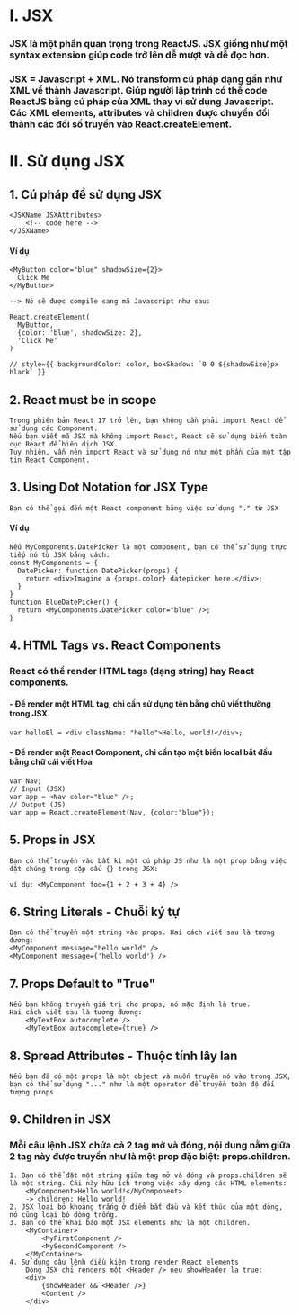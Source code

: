 # I. JSX

### JSX là một phần quan trọng trong ReactJS. JSX giống như một syntax extension giúp code trở lên dễ mượt và dễ đọc hơn.

### JSX = Javascript + XML. Nó transform cú pháp dạng gần như XML về thành Javascript. Giúp người lập trình có thể code ReactJS bằng cú pháp của XML thay vì sử dụng Javascript. Các XML elements, attributes và children được chuyển đổi thành các đối số truyền vào React.createElement.

# II. Sử dụng JSX

## 1. Cú pháp để sử dụng JSX

    <JSXName JSXAttributes>
        <!-- code here -->
    </JSXName>

#### Ví dụ

    <MyButton color="blue" shadowSize={2}>
      Click Me
    </MyButton>

    --> Nó sẽ được compile sang mã Javascript như sau:

    React.createElement(
      MyButton,
      {color: 'blue', shadowSize: 2},
      'Click Me'
    )

    // style={{ backgroundColor: color, boxShadow: `0 0 ${shadowSize}px black` }}

## 2. React must be in scope

    Trong phiên bản React 17 trở lên, bạn không cần phải import React để sử dụng các Component.
    Nếu bạn viết mã JSX mà không import React, React sẽ sử dụng biến toàn cục React để biên dịch JSX.
    Tuy nhiên, vẫn nên import React và sử dụng nó như một phần của một tập tin React Component.

## 3. Using Dot Notation for JSX Type

    Bạn có thể gọi đến một React component bằng việc sử dụng "." từ JSX

#### Ví dụ

    Nếu MyComponents.DatePicker là một component, bạn có thể sử dụng trực tiếp nó từ JSX bằng cách:
    const MyComponents = {
      DatePicker: function DatePicker(props) {
        return <div>Imagine a {props.color} datepicker here.</div>;
      }
    }
    function BlueDatePicker() {
      return <MyComponents.DatePicker color="blue" />;
    }

## 4. HTML Tags vs. React Components

### React có thể render HTML tags (dạng string) hay React components.

#### - Để render một HTML tag, chỉ cần sử dụng tên bằng chữ viết thường trong JSX.

    var helloEl = <div className: "hello">Hello, world!</div>;

#### - Để render một React Component, chỉ cần tạo một biến local bắt đầu bằng chữ cái viết Hoa

    var Nav;
    // Input (JSX)
    var app = <Nav color="blue" />;
    // Output (JS)
    var app = React.createElement(Nav, {color:"blue"});

## 5. Props in JSX

    Bạn có thể truyền vào bất kì một cú pháp JS như là một prop bằng việc đặt chúng trong cặp dấu {} trong JSX:

    ví dụ: <MyComponent foo={1 + 2 + 3 + 4} />

## 6. String Literals - Chuỗi ký tự

    Bạn có thể truyền một string vào props. Hai cách viết sau là tương đương:
    <MyComponent message="hello world" />
    <MyComponent message={'hello world'} />

## 7. Props Default to "True"

    Nếu bạn không truyền giá trị cho props, nó mặc định là true.
    Hai cách viết sau là tương đương:
        <MyTextBox autocomplete />
        <MyTextBox autocomplete={true} />

## 8. Spread Attributes - Thuộc tính lây lan

    Nếu bạn đã có một props là một object và muốn truyền nó vào trong JSX, bạn có thể sử dụng "..." như là một operator để truyền toàn độ đối tượng props

## 9. Children in JSX

### Mỗi câu lệnh JSX chứa cả 2 tag mở và đóng, nội dung nằm giữa 2 tag này được truyền như là một prop đặc biệt: props.children.

    1. Bạn có thể đặt một string giữa tag mở và đóng và props.children sẽ là một string. Cái này hữu ích trong việc xây dựng các HTML elements:
        <MyComponent>Hello world!</MyComponent>
        -> children: Hello world!
    2. JSX loại bỏ khoảng trắng ở điểm bắt đầu và kết thúc của một dòng, nó cũng loại bỏ dòng trống.
    3. Bạn có thể khai báo một JSX elements như là một children.
        <MyContainer>
            <MyFirstComponent />
            <MySecondComponent />
        </MyContainer>
    4. Sử dụng câu lệnh điều kiện trong render React elements
        Dòng JSX chỉ renders một <Header /> neu showHeader la true:
        <div>
            {showHeader && <Header />}
            <Content />
        </div>
